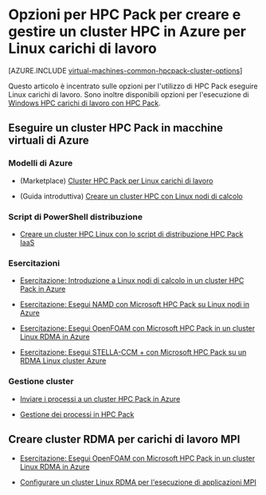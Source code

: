 <properties
 pageTitle="Opzioni di raggruppamento Linux HPC Pack nel cloud | Microsoft Azure"
 description="Informazioni sulle opzioni con Microsoft HPC Pack per creare e gestire un Linux elaborazione con prestazioni cluster (HPC) nel cloud Azure"
 services="virtual-machines-linux,cloud-services"
 documentationCenter=""
 authors="dlepow"
 manager="timlt"
 editor=""
 tags="azure-resource-manager,azure-service-management,hpc-pack"/>
<tags
ms.service="virtual-machines-linux"
 ms.devlang="na"
 ms.topic="article"
 ms.tgt_pltfrm="vm-linux"
 ms.workload="big-compute"
 ms.date="09/26/2016"
 ms.author="danlep"/>

# <a name="options-with-hpc-pack-to-create-and-manage-an-hpc-cluster-in-azure-for-linux-workloads"></a>Opzioni per HPC Pack per creare e gestire un cluster HPC in Azure per Linux carichi di lavoro

[AZURE.INCLUDE [virtual-machines-common-hpcpack-cluster-options](../../includes/virtual-machines-common-hpcpack-cluster-options.md)]

Questo articolo è incentrato sulle opzioni per l'utilizzo di HPC Pack eseguire Linux carichi di lavoro. Sono inoltre disponibili opzioni per l'esecuzione di [Windows HPC carichi di lavoro con HPC Pack](virtual-machines-windows-hpcpack-cluster-options.md).

## <a name="run-an-hpc-pack-cluster-in-azure-vms"></a>Eseguire un cluster HPC Pack in macchine virtuali di Azure

### <a name="azure-templates"></a>Modelli di Azure


* (Marketplace) [Cluster HPC Pack per Linux carichi di lavoro](https://azure.microsoft.com/marketplace/partners/microsofthpc/newclusterlinuxcn/)

* (Guida introduttiva) [Creare un cluster HPC con Linux nodi di calcolo](https://github.com/Azure/azure-quickstart-templates/tree/master/create-hpc-cluster-linux-cn)


### <a name="powershell-deployment-script"></a>Script di PowerShell distribuzione

* [Creare un cluster HPC Linux con lo script di distribuzione HPC Pack IaaS](virtual-machines-linux-classic-hpcpack-cluster-powershell-script.md)

### <a name="tutorials"></a>Esercitazioni

* [Esercitazione: Introduzione a Linux nodi di calcolo in un cluster HPC Pack in Azure](virtual-machines-linux-classic-hpcpack-cluster.md)

* [Esercitazione: Esegui NAMD con Microsoft HPC Pack su Linux nodi in Azure](virtual-machines-linux-classic-hpcpack-cluster-namd.md)

* [Esercitazione: Esegui OpenFOAM con Microsoft HPC Pack in un cluster Linux RDMA in Azure](virtual-machines-linux-classic-hpcpack-cluster-openfoam.md)

* [Esercitazione: Esegui STELLA-CCM + con Microsoft HPC Pack su un RDMA Linux cluster Azure](virtual-machines-linux-classic-hpcpack-cluster-starccm.md)

### <a name="cluster-management"></a>Gestione cluster

* [Inviare i processi a un cluster HPC Pack in Azure](virtual-machines-windows-hpcpack-cluster-submit-jobs.md)

* [Gestione dei processi in HPC Pack](https://technet.microsoft.com/library/jj899585.aspx)


## <a name="create-rdma-clusters-for-mpi-workloads"></a>Creare cluster RDMA per carichi di lavoro MPI

* [Esercitazione: Esegui OpenFOAM con Microsoft HPC Pack in un cluster Linux RDMA in Azure](virtual-machines-linux-classic-hpcpack-cluster-openfoam.md)

* [Configurare un cluster Linux RDMA per l'esecuzione di applicazioni MPI](virtual-machines-linux-classic-rdma-cluster.md)

